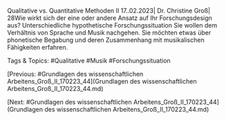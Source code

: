 Qualitative vs. Quantitative Methoden II
17..02.2023| Dr. Christine Groß| 28Wie wirkt sich der eine oder andere Ansatz auf Ihr Forschungsdesign aus?
Unterschiedliche hypothetische Forschungssituation
Sie wollen dem Verhältnis von Sprache und Musik nachgehen. Sie möchten etwas über 
phonetische Begabung und deren Zusammenhang mit musikalischen Fähigkeiten erfahren.

   Tags & Topics:
   #Qualitative
   #Musik
   #Forschungssituation

[Previous: #Grundlagen des wissenschaftlichen Arbeitens_Groß_II_170223_44](Grundlagen des wissenschaftlichen Arbeitens_Groß_II_170223_44.md)

[Next: #Grundlagen des wissenschaftlichen Arbeitens_Groß_II_170223_44](Grundlagen des wissenschaftlichen Arbeitens_Groß_II_170223_44.md)